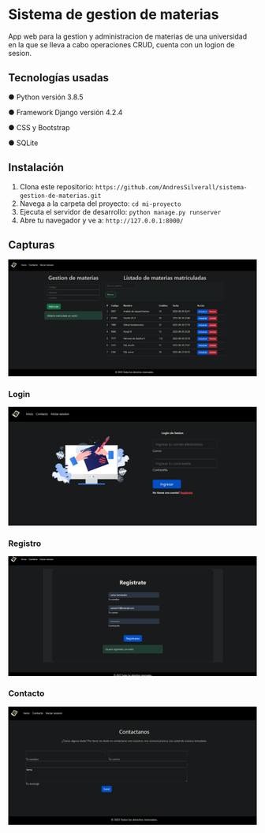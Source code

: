 # Sistema de gestion de materias 

App web para la gestion y administracion de materias de una universidad en la que se lleva a cabo operaciones CRUD, cuenta con un logion de sesion.

## Tecnologías usadas

 ● Python versión 3.8.5
 
 ● Framework Django versión 4.2.4
 
 ● CSS y Bootstrap

 ● SQLite

## Instalación
1. Clona este repositorio: `https://github.com/AndresSilverall/sistema-gestion-de-materias.git`
2. Navega a la carpeta del proyecto: `cd mi-proyecto`
3. Ejecuta el servidor de desarrollo: `python manage.py runserver`
4. Abre tu navegador y ve a: `http://127.0.0.1:8000/`
   

## Capturas
![home](assets/home.png)

### Login
![login](assets/login.png)

### Registro
![registro](assets/register.png)

### Contacto
![Contacto](assets/contact.png)





